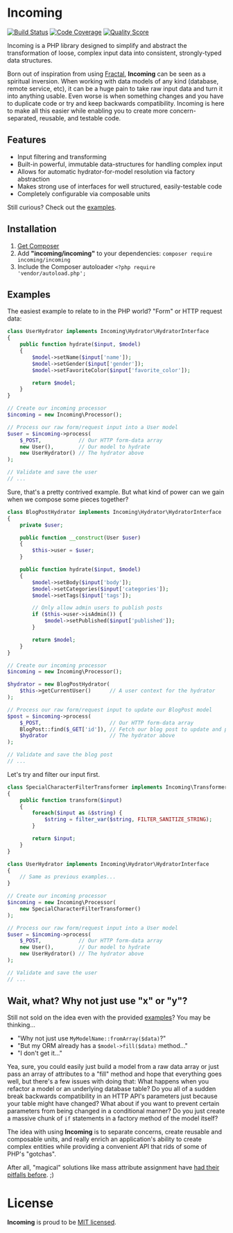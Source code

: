 # Incoming

[![Build Status](https://img.shields.io/travis/Rican7/incoming.svg?style=flat)](https://travis-ci.org/Rican7/incoming)
[![Code Coverage](https://img.shields.io/scrutinizer/coverage/g/Rican7/incoming.svg?style=flat)](https://scrutinizer-ci.com/g/Rican7/incoming/)
[![Quality Score](https://img.shields.io/scrutinizer/g/Rican7/incoming.svg?style=flat)](https://scrutinizer-ci.com/g/Rican7/incoming/)
<!-- [![Latest Stable Version](https://img.shields.io/github/release/Rican7/incoming.svg?style=flat)](https://github.com/Rican7/incoming/releases) -->

Incoming is a PHP library designed to simplify and abstract the transformation of loose, complex input data into
consistent, strongly-typed data structures.

Born out of inspiration from using [Fractal][fractal-lib-website], **Incoming** can be seen as a spiritual inversion.
When working with data models of any kind (database, remote service, etc), it can be a huge pain to take raw input data
and turn it into anything usable. Even worse is when something changes and you have to duplicate code or try and keep
backwards compatibility. Incoming is here to make all this easier while enabling you to create more concern-separated,
reusable, and testable code.


## Features

 - Input filtering and transforming
 - Built-in powerful, immutable data-structures for handling complex input
 - Allows for automatic hydrator-for-model resolution via factory abstraction
 - Makes strong use of interfaces for well structured, easily-testable code
 - Completely configurable via composable units

Still curious? Check out the [examples](#examples).


## Installation

1. [Get Composer][composer-website]
2. Add **"incoming/incoming"** to your dependencies: `composer require incoming/incoming`
3. Include the Composer autoloader `<?php require 'vendor/autoload.php';`


## Examples

The easiest example to relate to in the PHP world? "Form" or HTTP request data:

```php
class UserHydrator implements Incoming\Hydrator\HydratorInterface
{
    public function hydrate($input, $model)
    {
        $model->setName($input['name']);
        $model->setGender($input['gender']);
        $model->setFavoriteColor($input['favorite_color']);

        return $model;
    }
}

// Create our incoming processor
$incoming = new Incoming\Processor();

// Process our raw form/request input into a User model
$user = $incoming->process(
    $_POST,            // Our HTTP form-data array
    new User(),        // Our model to hydrate
    new UserHydrator() // The hydrator above
);

// Validate and save the user
// ...
```

Sure, that's a pretty contrived example. But what kind of power can we gain when we compose some pieces together?

```php
class BlogPostHydrator implements Incoming\Hydrator\HydratorInterface
{
    private $user;

    public function __construct(User $user)
    {
        $this->user = $user;
    }

    public function hydrate($input, $model)
    {
        $model->setBody($input['body']);
        $model->setCategories($input['categories']);
        $model->setTags($input['tags']);

        // Only allow admin users to publish posts
        if ($this->user->isAdmin()) {
            $model->setPublished($input['published']);
        }

        return $model;
    }
}

// Create our incoming processor
$incoming = new Incoming\Processor();

$hydrator = new BlogPostHydrator(
    $this->getCurrentUser()      // A user context for the hydrator
);

// Process our raw form/request input to update our BlogPost model
$post = $incoming->process(
    $_POST,                      // Our HTTP form-data array
    BlogPost::find($_GET['id']), // Fetch our blog post to update and pass it in
    $hydrator                    // The hydrator above
);

// Validate and save the blog post
// ...
```

Let's try and filter our input first.

```php
class SpecialCharacterFilterTransformer implements Incoming\Transformer\TransformerInterface
{
    public function transform($input)
    {
        foreach($input as &$string) {
            $string = filter_var($string, FILTER_SANITIZE_STRING);
        }

        return $input;
    }
}

class UserHydrator implements Incoming\Hydrator\HydratorInterface
{
    // Same as previous examples...
}

// Create our incoming processor
$incoming = new Incoming\Processor(
    new SpecialCharacterFilterTransformer()
);

// Process our raw form/request input into a User model
$user = $incoming->process(
    $_POST,            // Our HTTP form-data array
    new User(),        // Our model to hydrate
    new UserHydrator() // The hydrator above
);

// Validate and save the user
// ...
```


## Wait, what? Why not just use "x" or "y"?

Still not sold on the idea even with the provided [examples](#examples)? You may be thinking...

- "Why not just use `MyModelName::fromArray($data)`?"
- "But my ORM already has a `$model->fill($data)` method..."
- "I don't get it..."

Yea, sure, you could easily just build a model from a raw data array or just pass an array of attributes to a "fill"
method and hope that everything goes well, but there's a few issues with doing that: What happens when you refactor a
model or an underlying database table? Do you all of a sudden break backwards compatibility in an HTTP API's parameters
just because your table might have changed? What about if you want to prevent certain parameters from being changed in a
conditional manner? Do you just create a massive chunk of `if` statements in a factory method of the model itself?

The idea with using **Incoming** is to separate concerns, create reusable and composable units, and really enrich an
application's ability to create complex entities while providing a convenient API that rids of some of PHP's "gotchas".

After all, "magical" solutions like mass attribute assignment have [had their pitfalls before][rails-gh-5228]. ;)


# License

**Incoming** is proud to be [MIT licensed][license-file].



[fractal-lib-website]: http://fractal.thephpleague.com/
[composer-website]: https://getcomposer.org/
[rails-gh-5228]: https://github.com/rails/rails/issues/5228
[license-file]: LICENSE
